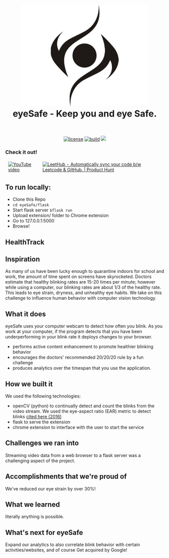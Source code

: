 <h1 align="center">
  <a href="https://devpost.com/software/eyesafe"><img src="extension/assets/eyeSafe.jpeg" alt="eyeSafe - Keep you and eye Safe." width="400"></a>
  <br>
  eyeSafe - Keep you and eye Safe.
  <br>
  <br>
</h1>

<p align="center">
  <a href="https://github.com/QasimWani/LeetHub/blob/main/LICENSE"><img src="https://img.shields.io/badge/license-MIT-blue.svg" alt="license"/></a>
  <a href="https://github.com/alexquach/eyeSafe"><img src="https://travis-ci.org/dwyl/esta.svg?branch=master" alt="build"/></a>
  <a href="https://twitter.com/intent/tweet?text=eyeSafe%20-%20Keep%20you%20and%20eye%20safe!&url=https://github.com/alexquach/eyeSafe/&hashtags=eye-strain,health,devpost,coding,python,javascript,chrome"> <img src="https://img.shields.io/twitter/url/http/shields.io.svg?style=social"> </a>
</p>


### Check it out!

<table style="border-collapse: separate;"><tr>
  <td style="border-spacing:2em 0"> 
      <a href="https://www.youtube.com/watch?v=fJ4aXA5IY6Q">
        <img src="https://external-content.duckduckgo.com/iu/?u=https%3A%2F%2F1000logos.net%2Fwp-content%2Fuploads%2F2017%2F05%2FNew-YouTube-logo.jpg&f=1&nofb=1" alt="YouTube video" height=100 width=150/>
      </a>  
  </td>
  <td style="border-spacing:2em 0"> 
      <a href="https://devpost.com/software/eyesafe" target="_blank"><img src="https://devpost-challengepost.netdna-ssl.com/assets/reimagine2/devpost-logo-646bdf6ac6663230947a952f8d354cad.svg" alt="LeetHub - Automatically sync your code b/w Leetcode & GitHub. | Product Hunt" style="width: 150px; height: 100px;" width="250" height="54" /></a>

  </td>
</tr></table>

## To run locally:
- Clone this Repo
- `cd eyeSafe/flask`
- Start flask server
`$flask run`
- Upload extension/ folder to Chrome extension
- Go to 127.0.0.1:5000
- Browse!

## HealthTrack
## Inspiration
As many of us have been lucky enough to quarantine indoors for school and work, the amount of time spent on screens have skyrocketed. Doctors estimate that healthy blinking rates are 15-20 times per minute; however while using a computer, our blinking rates are about 1/3 of the healthy rate. This leads to eye strain, dryness, and unhealthy eye habits. We take on this challenge to influence human behavior with computer vision technology.

## What it does
eyeSafe uses your computer webcam to detect how often you blink. As you work at your computer, if the program detects that you have been underperforming in your blink rate it deploys changes to your browser. 
- performs active content enhancement to promote healthier blinking behavior
- encourages the doctors' recommended 20/20/20 rule by a fun challenge
- produces analytics over the timespan that you use the application. 

## How we built it
We used the following technologies:
- openCV (python) to continually detect and count the blinks from the video stream. We used the eye-aspect ratio (EAR) metric to detect blinks [cited here (2016)](https://vision.fe.uni-lj.si/cvww2016/proceedings/papers/05.pdf)
- flask to serve the extension
- chrome extension to interface with the user to start the service

## Challenges we ran into
Streaming video data from a web browser to a flask server was a challenging aspect of the project. 

## Accomplishments that we're proud of
We've reduced our eye strain by over 30%!

## What we learned
literally anything is possible.

## What's next for eyeSafe
Expand our analytics to also correlate blink behavior with certain activities/websites, and of course
Get acquired by Google!
